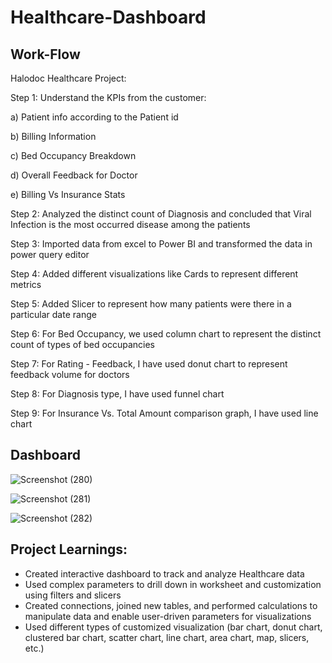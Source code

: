 # Healthcare-Dashboard
## Work-Flow
Halodoc Healthcare Project:

Step 1: Understand the KPIs from the customer:

a) Patient info according to the Patient id

b) Billing Information 

c) Bed Occupancy Breakdown

d) Overall Feedback for Doctor

e) Billing Vs Insurance Stats

Step 2: Analyzed the distinct count of Diagnosis and concluded that Viral Infection is the most occurred disease among the patients

Step 3: Imported data from excel to Power BI and transformed the data in power query editor 

Step 4: Added different visualizations like Cards to represent different metrics

Step 5: Added Slicer to represent how many patients were there in a particular date range

Step 6: For Bed Occupancy, we used column chart to represent the distinct count of types of bed occupancies

Step 7: For Rating - Feedback, I have used donut chart to represent feedback volume for doctors

Step 8: For Diagnosis type, I have used funnel chart

Step 9: For Insurance Vs. Total Amount comparison graph, I have used line chart

## Dashboard

![Screenshot (280)](https://github.com/SIDDHARTH107/Healthcare-Dashboard/assets/103374957/ec895583-55fb-4e43-a9f4-16889658ee2d)

![Screenshot (281)](https://github.com/SIDDHARTH107/Healthcare-Dashboard/assets/103374957/391573f8-5eb4-4f48-955a-d912e03ab658)

![Screenshot (282)](https://github.com/SIDDHARTH107/Healthcare-Dashboard/assets/103374957/1dcfd711-5aff-4581-831c-7ef4309ad490)

## Project Learnings:
- Created interactive dashboard to track and analyze Healthcare data
- Used complex parameters to drill down in worksheet and customization using filters and slicers
- Created connections, joined new tables, and performed calculations to manipulate data and enable user-driven parameters for visualizations
- Used different types of customized visualization (bar chart, donut chart, clustered bar chart, scatter chart, line chart, area chart, map, slicers, etc.)

